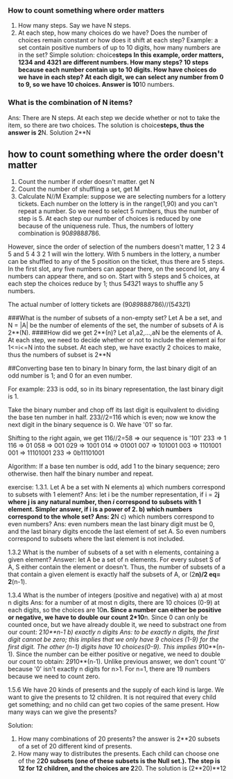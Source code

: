 ### How to count something where order matters
1. How many steps. Say we have N steps. 
2. At each step, how many choices do we have?  Does the number of choices remain constant or how does it shift at each step? 
Example: a set contain positive numbers of up to 10 digits, how many numbers are in the set?
 Simple solution: choice**steps
In this example, order matters, 1234 and 4321 are different numbers.
How many steps? 10 steps because each number contain up to 10 digits. 
How have choices do we have in each step? At each digit, we can select any number from 0 to 9, so we have 10 choices. 
Answer is 10**10 numbers.

### What is the combination of N items?
Ans: 
There are N steps. At each step we decide whether or not to take the item, so there are two choices. The solution is choice**steps, thus the answer is 2**N.
Solution 2**N


## how to count something where the order doesn't matter
1. Count the number if order doesn't matter. get N
2. Count the number of shuffling a set, get M
3. Calculate N//M
Example: suppose we are selecting numbers for a lottery tickets. Each number on the lottery is in the range(1,90) and you can't repeat a number. So we need to select 5 numbers, thus the number of step is 5. At each step our number of choices is reduced by one because of the uniqueness rule. Thus, the numbers of lottery combination is 90*89*88*87*86.

However, since the order of selection of the numbers doesn't matter, 1 2 3 4 5 and 5 4 3 2 1 will win the lottery. With 5 numbers in the lottery, a number can be shuffled to any of the 5 position on the ticket, thus there are 5 steps. In the first slot, any five numbers can appear there, on the second lot, any 4 numbers can appear there, and so on. Start with 5 steps and 5 choices, at each step the choices reduce by 1; thus 5*4*3*2*1 ways to shuffle any 5 numbers.

The actual number of lottery tickets are (90*89*88*87*86)//(5*4*3*2*1)



###What is the number of subsets of a non-empty set? 
Let A be a set, and N = |A| be the number of elements of the set, the number of subsets of A is 2**(N). 
####How did we get 2**(n)?
Let a1,a2,...,aN be the elements of A. At each step, we need to decide whether or not to include the element ai for 1<=i<=N into the subset. At each step, we have exactly 2 choices to make, thus the numbers of subset is 2**N


##Converting base ten to binary
In binary form, the last binary digit of an odd number is 1; and 0 for an even number. 

For example: 233 is odd, so in its binary representation, the last binary digit is 1.

Take the binary number and chop off its last digit is equilvalent to dividing the base ten number in half. 233//2=116 which is even; now we know the next digit in the binary sequence is 0. We have '01' so far. 

Shifting to the right again, we get 116//2=58 => our sequence is '101'
    233  =>  1 
    116  =>  01 
    058  =>  001 
    029  =>  1001
    014  =>  01001
    007  =>  101001 
    003  =>  1101001
    001  =>  11101001 
233 => 0b11101001

Algorithm: 
If a base ten number is odd, add 1 to the binary sequence; zero otherwise. then half the binary number and repeat.


exercise:
1.3.1. Let A be a set with N elements
a) which numbers correspond to subsets with 1 element? Ans: let i be the number representation, if i = 2**j where j is any natural number, then *i* correspond to subsets with 1 element. Simpler answer, if i is a power of 2.
b) which numbers correspond to the whole set? Ans: 2**N
c) which numbers correspond to even numbers? Ans: even numbers mean the last binary digit must be 0, and the last binary digits encode the last element of set A. So even numbers correspond to subsets where the last element is not included.

1.3.2 What is the number of subsets of a set with n elements, containing a given element?
Answer: let A be a set of n elements. For every subset S of A, S either contain the element or doesn't. Thus, the number of subsets of a that contain a given element is exactly half the subsets of A, or (2**n)/2 eq= 2**(n-1).


1.3.4 What is the number of integers (positive and negative) with 
a) at most n digits
  Ans: for a number of at most n digits, there are 10 choices (0-9) at each digits, so the choices are 10**n. Since a number can either be positive or negative, we have to double our count 2*10**n. Since 0 can only be counted once, but we have already double it, we need to substract one from our count: 2*10**n-1
b) exactly n digits
  Ans: to be exactly n digits, the first digit cannot be zero; this implies that we only have 9 choices (1-9) for the first digit. The other (n-1) digits have 10 choices(0-9). This implies 9*10**(n-1). Since the number can be either positive or negative, we need to double our count to obtain:
  2*9*10**(n-1). Unlike previous answer, we don't count '0' because '0' isn't exactly n digits for n>1. For n=1, there are 19 numbers because we need to count zero.

1.5.6 We have 20 kinds of presents and the supply of each kind is large. We want to give the presents to 12 children. It is not required that every child get something; and no child can get two copies of the same present. How many ways can we give the presents? 

Solution: 
1) How many combinations of 20 presents? the answer is 2**20 subsets of a set of 20 different kind of presents. 
2) How many way to distributes the presents. Each child can choose one of the 2**20 subsets (one of these subsets is the Null set.). The step is 12 for 12 children, and the choices are 2**20. The solution is (2**20)**12
